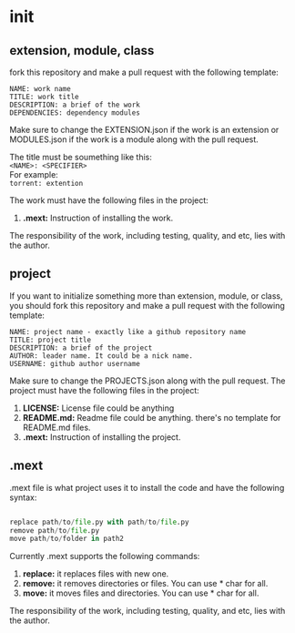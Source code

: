 # init

## extension, module, class
fork this repository and make a pull request with the following template:

```
NAME: work name
TITLE: work title
DESCRIPTION: a brief of the work
DEPENDENCIES: dependency modules
```
Make sure to change the EXTENSION.json if the work is an extension or MODULES.json if the work is a module along with the pull request.

The title must be soumething like this:
<br>
```<NAME>: <SPECIFIER>```
<br>
For example:
<br>
```torrent: extention```

The work must have the following files in the project:
1. <b>.mext:</b> Instruction of installing the work.


The responsibility of the work, including testing, quality, and etc, lies with the author.

## project
If you want to initialize something more than extension, module, or class, you should fork this repository and make a pull request with the following template:

```
NAME: project name - exactly like a github repository name
TITLE: project title
DESCRIPTION: a brief of the project
AUTHOR: leader name. It could be a nick name.
USERNAME: github author username
```
Make sure to change the PROJECTS.json along with the pull request.
The project must have the following files in the project:

1. <b>LICENSE:</b> License file could be anything
2. <b>README.md:</b> Readme file could be anything. there's no template for README.md files.
3. <b>.mext:</b> Instruction of installing the project.

## .mext

.mext file is what project uses it to install the code and have the following syntax:

```python

replace path/to/file.py with path/to/file.py
remove path/to/file.py
move path/to/folder in path2
```

Currently .mext supports the following commands: 
1. <b>replace:</b> it replaces files with new one.
2. <b>remove:</b> it removes directories or files. You can use * char for all.
3. <b>move:</b> it moves files and directories. You can use * char for all.

The responsibility of the work, including testing, quality, and etc, lies with the author.
